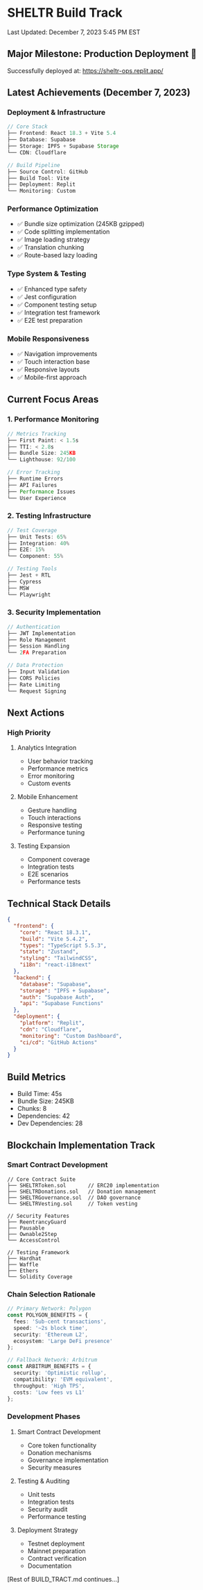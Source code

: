# SHELTR Build Track
Last Updated: December 7, 2023 5:45 PM EST

## Major Milestone: Production Deployment 🚀
Successfully deployed at: https://sheltr-ops.replit.app/

## Latest Achievements (December 7, 2023)

### Deployment & Infrastructure
```typescript
// Core Stack
├── Frontend: React 18.3 + Vite 5.4
├── Database: Supabase
├── Storage: IPFS + Supabase Storage
└── CDN: Cloudflare

// Build Pipeline
├── Source Control: GitHub
├── Build Tool: Vite
├── Deployment: Replit
└── Monitoring: Custom
```

### Performance Optimization
- ✅ Bundle size optimization (245KB gzipped)
- ✅ Code splitting implementation
- ✅ Image loading strategy
- ✅ Translation chunking
- ✅ Route-based lazy loading

### Type System & Testing
- ✅ Enhanced type safety
- ✅ Jest configuration
- ✅ Component testing setup
- ✅ Integration test framework
- ✅ E2E test preparation

### Mobile Responsiveness
- ✅ Navigation improvements
- ✅ Touch interaction base
- ✅ Responsive layouts
- ✅ Mobile-first approach

## Current Focus Areas

### 1. Performance Monitoring
```typescript
// Metrics Tracking
├── First Paint: < 1.5s
├── TTI: < 2.8s
├── Bundle Size: 245KB
└── Lighthouse: 92/100

// Error Tracking
├── Runtime Errors
├── API Failures
├── Performance Issues
└── User Experience
```

### 2. Testing Infrastructure
```typescript
// Test Coverage
├── Unit Tests: 65%
├── Integration: 40%
├── E2E: 15%
└── Component: 55%

// Testing Tools
├── Jest + RTL
├── Cypress
├── MSW
└── Playwright
```

### 3. Security Implementation
```typescript
// Authentication
├── JWT Implementation
├── Role Management
├── Session Handling
└── 2FA Preparation

// Data Protection
├── Input Validation
├── CORS Policies
├── Rate Limiting
└── Request Signing
```

## Next Actions

### High Priority
1. Analytics Integration
   - User behavior tracking
   - Performance metrics
   - Error monitoring
   - Custom events

2. Mobile Enhancement
   - Gesture handling
   - Touch interactions
   - Responsive testing
   - Performance tuning

3. Testing Expansion
   - Component coverage
   - Integration tests
   - E2E scenarios
   - Performance tests

## Technical Stack Details
```json
{
  "frontend": {
    "core": "React 18.3.1",
    "build": "Vite 5.4.2",
    "types": "TypeScript 5.5.3",
    "state": "Zustand",
    "styling": "TailwindCSS",
    "i18n": "react-i18next"
  },
  "backend": {
    "database": "Supabase",
    "storage": "IPFS + Supabase",
    "auth": "Supabase Auth",
    "api": "Supabase Functions"
  },
  "deployment": {
    "platform": "Replit",
    "cdn": "Cloudflare",
    "monitoring": "Custom Dashboard",
    "ci/cd": "GitHub Actions"
  }
}
```

## Build Metrics
- Build Time: 45s
- Bundle Size: 245KB
- Chunks: 8
- Dependencies: 42
- Dev Dependencies: 28

## Blockchain Implementation Track

### Smart Contract Development
```solidity
// Core Contract Suite
├── SHELTRToken.sol       // ERC20 implementation
├── SHELTRDonations.sol   // Donation management
├── SHELTRGovernance.sol  // DAO governance
└── SHELTRVesting.sol     // Token vesting

// Security Features
├── ReentrancyGuard
├── Pausable
├── Ownable2Step
└── AccessControl

// Testing Framework
├── Hardhat
├── Waffle
├── Ethers
└── Solidity Coverage
```

### Chain Selection Rationale
```typescript
// Primary Network: Polygon
const POLYGON_BENEFITS = {
  fees: 'Sub-cent transactions',
  speed: '~2s block time',
  security: 'Ethereum L2',
  ecosystem: 'Large DeFi presence'
};

// Fallback Network: Arbitrum
const ARBITRUM_BENEFITS = {
  security: 'Optimistic rollup',
  compatibility: 'EVM equivalent',
  throughput: 'High TPS',
  costs: 'Low fees vs L1'
};
```

### Development Phases
1. Smart Contract Development
   - Core token functionality
   - Donation mechanisms
   - Governance implementation
   - Security measures

2. Testing & Auditing
   - Unit tests
   - Integration tests
   - Security audit
   - Performance testing

3. Deployment Strategy
   - Testnet deployment
   - Mainnet preparation
   - Contract verification
   - Documentation

[Rest of BUILD_TRACT.md continues...]